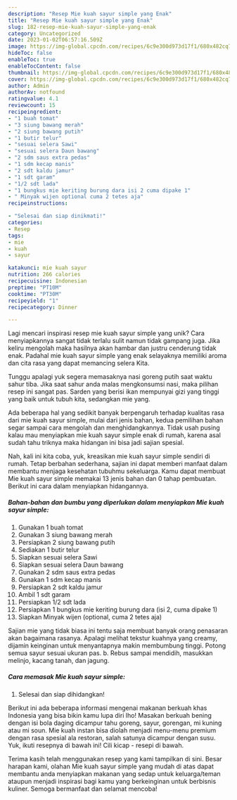 ```yaml
---
description: "Resep Mie kuah sayur simple yang Enak"
title: "Resep Mie kuah sayur simple yang Enak"
slug: 182-resep-mie-kuah-sayur-simple-yang-enak
category: Uncategorized
date: 2023-01-02T06:57:16.509Z
image: https://img-global.cpcdn.com/recipes/6c9e300d973d17f1/680x482cq70/mie-kuah-sayur-simple-foto-resep-utama.jpg
hideToc: false
enableToc: true
enableTocContent: false
thumbnail: https://img-global.cpcdn.com/recipes/6c9e300d973d17f1/680x482cq70/mie-kuah-sayur-simple-foto-resep-utama.jpg
cover: https://img-global.cpcdn.com/recipes/6c9e300d973d17f1/680x482cq70/mie-kuah-sayur-simple-foto-resep-utama.jpg
author: Admin
authorAv: notfound
ratingvalue: 4.1
reviewcount: 15
recipeingredient:
- "1 buah tomat"
- "3 siung bawang merah"
- "2 siung bawang putih"
- "1 butir telur"
- "sesuai selera Sawi"
- "sesuai selera Daun bawang"
- "2 sdm saus extra pedas"
- "1 sdm kecap manis"
- "2 sdt kaldu jamur"
- "1 sdt garam"
- "1/2 sdt lada"
- "1 bungkus mie keriting burung dara isi 2 cuma dipake 1"
- " Minyak wijen optional cuma 2 tetes aja"
recipeinstructions:

- "Selesai dan siap dinikmati!"
categories:
- Resep
tags:
- mie
- kuah
- sayur

katakunci: mie kuah sayur 
nutrition: 266 calories
recipecuisine: Indonesian
preptime: "PT10M"
cooktime: "PT30M"
recipeyield: "1"
recipecategory: Dinner

---
```





Lagi mencari inspirasi resep mie kuah sayur simple yang unik? Cara menyiapkannya sangat tidak terlalu sulit namun tidak gampang juga. Jika keliru mengolah maka hasilnya akan hambar dan justru cenderung tidak enak. Padahal mie kuah sayur simple yang enak selayaknya memiliki aroma dan cita rasa yang dapat memancing selera Kita.





Tunggu apalagi yuk segera memasaknya nasi goreng putih saat waktu sahur tiba. Jika saat sahur anda malas mengkonsumsi nasi, maka pilihan resep ini sangat pas. Sarden yang berisi ikan mempunyai gizi yang tinggi yang baik untuk tubuh kita, sedangkan mie yang.

Ada beberapa hal yang sedikit banyak berpengaruh terhadap kualitas rasa dari mie kuah sayur simple, mulai dari jenis bahan, kedua pemilihan bahan segar sampai cara mengolah dan menghidangkannya. Tidak usah pusing kalau mau menyiapkan mie kuah sayur simple enak di rumah, karena asal sudah tahu triknya maka hidangan ini bisa jadi sajian spesial.






Nah, kali ini kita coba, yuk, kreasikan mie kuah sayur simple sendiri di rumah. Tetap berbahan sederhana, sajian ini dapat memberi manfaat dalam membantu menjaga kesehatan tubuhmu sekeluarga. Kamu dapat membuat Mie kuah sayur simple memakai 13 jenis bahan dan 0 tahap pembuatan. Berikut ini cara dalam menyiapkan hidangannya.

<!--inarticleads1-->

##### Bahan-bahan dan bumbu yang diperlukan dalam menyiapkan Mie kuah sayur simple:

1. Gunakan 1 buah tomat
1. Gunakan 3 siung bawang merah
1. Persiapkan 2 siung bawang putih
1. Sediakan 1 butir telur
1. Siapkan sesuai selera Sawi
1. Siapkan sesuai selera Daun bawang
1. Gunakan 2 sdm saus extra pedas
1. Gunakan 1 sdm kecap manis
1. Persiapkan 2 sdt kaldu jamur
1. Ambil 1 sdt garam
1. Persiapkan 1/2 sdt lada
1. Persiapkan 1 bungkus mie keriting burung dara (isi 2, cuma dipake 1)
1. Siapkan  Minyak wijen (optional, cuma 2 tetes aja)


Sajian mie yang tidak biasa ini tentu saja membuat banyak orang penasaran akan bagaimana rasanya. Apalagi melihat tekstur kuahnya yang creamy, dijamin keinginan untuk menyantapnya makin membumbung tinggi. Potong semua sayur sesuai ukuran pas. b. Rebus sampai mendidih, masukkan melinjo, kacang tanah, dan jagung. 

<!--inarticleads2-->

##### Cara memasak Mie kuah sayur simple:


1. Selesai dan siap dihidangkan!

Berikut ini ada beberapa informasi mengenai makanan berkuah khas Indonesia yang bisa bikin kamu lupa diri lho! Masakan berkuah bening dengan isi bola daging dicampur tahu goreng, sayur, gorengan, mi kuning atau mi soun. Mie kuah instan bisa diolah menjadi menu-menu premium dengan rasa spesial ala restoran, salah satunya dicampur dengan susu. Yuk, ikuti resepnya di bawah ini! Cili kicap - resepi di bawah. 

Terima kasih telah menggunakan resep yang kami tampilkan di sini. Besar harapan kami, olahan Mie kuah sayur simple yang mudah di atas dapat membantu anda menyiapkan makanan yang sedap untuk keluarga/teman ataupun menjadi inspirasi bagi kamu yang berkeinginan untuk berbisnis kuliner. Semoga bermanfaat dan selamat mencoba!
